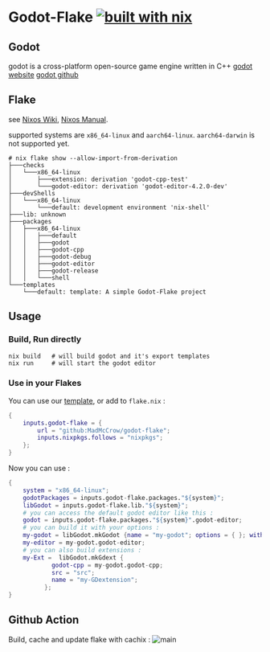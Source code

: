 # Godot-Flake [![built with nix](https://builtwithnix.org/badge.svg)](https://builtwithnix.org)
## Godot
godot is a cross-platform open-source game engine written in C++ 
[godot website](godotengine.org/)
[godot github](https://github.com/godotengine)

## Flake
see [Nixos Wiki](https://nixos.wiki/wiki/Flakes), [Nixos Manual](https://nixos.org/manual/nix/unstable/command-ref/new-cli/nix3-flake.html).

supported systems are `x86_64-linux` and `aarch64-linux`. `aarch64-darwin` is not supported yet.
```
# nix flake show --allow-import-from-derivation
├───checks
│   └───x86_64-linux
│       ├───extension: derivation 'godot-cpp-test'
│       └───godot-editor: derivation 'godot-editor-4.2.0-dev'
├───devShells
│   └───x86_64-linux
│       └───default: development environment 'nix-shell'
├───lib: unknown
├───packages
│   ├───x86_64-linux
│   │   ├───default 
│   │   ├───godot 
│   │   ├───godot-cpp 
│   │   ├───godot-debug 
│   │   ├───godot-editor 
│   │   ├───godot-release 
│   │   └───shell 
└───templates
    └───default: template: A simple Godot-Flake project
```


## Usage

### Build, Run directly
```
nix build   # will build godot and it's export templates
nix run     # will start the godot editor
```

### Use in your Flakes

You can use our [template](./template/flake.nix), or add to `flake.nix` :
```nix
{
    inputs.godot-flake = {
        url = "github:MadMcCrow/godot-flake";
        inputs.nixpkgs.follows = "nixpkgs";
    };
}
```
Now you can use :
```nix
{
    system = "x86_64-linux";
    godotPackages = inputs.godot-flake.packages."${system}";
    libGodot = inputs.godot-flake.lib."${system}";
    # you can access the default godot editor like this :
    godot = inputs.godot-flake.packages."${system}".godot-editor;
    # you can build it with your options :
    my-godot = libGodot.mkGodot {name = "my-godot"; options = { }; withTemplates = false;};
    my-editor = my-godot.godot-editor;
    # you can also build extensions :
    my-Ext =  libGodot.mkGdext {
            godot-cpp = my-godot.godot-cpp;
            src = "src";
            name = "my-GDextension";
          };
}
```

## Github Action

Build, cache and update flake with cachix : ![main](https://github.com/MadMcCrow/Godot-flake/.github/workflows/main.yml/badge.svg)
